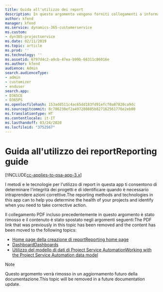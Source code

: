 ```yaml
---
title: Guida all'utilizzo dei report
description: In questo argomento vengono forniti collegamenti a informazioni sull'utilizzo di report.
author: kfend
manager: kfend
ms.service: dynamics-365-customerservice
ms.custom:
- dyn365-projectservice
ms.date: 02/11/2019
ms.topic: article
ms.prod: ''
ms.technology: ''
ms.assetid: 6797d4c2-a9cb-47ea-b99b-66311c86016e
ms.author: kfend
audience: Admin
search.audienceType:
- admin
- customizer
- enduser
search.app:
- D365CE
- D365PS
ms.openlocfilehash: 153add511c4ac65dd183fd91efcf0a87820ca9dc
ms.sourcegitcommit: 8c786230ef2a497280885b827162561776e2eb00
ms.translationtype: HT
ms.contentlocale: it-IT
ms.lasthandoff: 03/24/2020
ms.locfileid: "3752567"
---
```

# <a name="reporting-guide"></a><span data-ttu-id="94d39-103">Guida all'utilizzo dei report</span><span class="sxs-lookup"><span data-stu-id="94d39-103">Reporting guide</span></span>

[!INCLUDE[cc-applies-to-psa-app-3.x](../../includes/cc-applies-to-psa-app-3x.md)]

<span data-ttu-id="94d39-104">I metodi e le tecnologie per l'utilizzo di report in questa app ti consentono di determinare l'integrità dei progetti e di identificare quando è necessario intraprendere azioni correttive.</span><span class="sxs-lookup"><span data-stu-id="94d39-104">The reporting methods and technologies in this app can to help you determine the health of your projects and identify when you need to take corrective action.</span></span> 

<span data-ttu-id="94d39-105">Il collegamento PDF incluso precedentemente in questo argomento è stato rimosso e il contenuto è stato spostato negli argomenti seguenti:</span><span class="sxs-lookup"><span data-stu-id="94d39-105">The PDF link that was previously in this topic has been removed and the content has been moved to the following topics:</span></span>

- [<span data-ttu-id="94d39-106">Home page della creazione di report</span><span class="sxs-lookup"><span data-stu-id="94d39-106">Reporting home page</span></span>](../reports-reporting-dynamics-365-project-service.md)
- [<span data-ttu-id="94d39-107">Dashboard</span><span class="sxs-lookup"><span data-stu-id="94d39-107">Dashboards</span></span>](../reports-dashboards.md)
- [<span data-ttu-id="94d39-108">Utilizzo del modello di dati di Project Service Automation</span><span class="sxs-lookup"><span data-stu-id="94d39-108">Working with the Project Service Automation data model</span></span>](../reports-working-project-service-data-model.md)

> [!NOTE]
> <span data-ttu-id="94d39-109">Questo argomento verrà rimosso in un aggiornamento futuro della documentazione.</span><span class="sxs-lookup"><span data-stu-id="94d39-109">This topic will be removed in a future documentation update.</span></span> 
